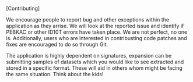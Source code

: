 [Contributing]

  We encourage people to report bug and other exceptions within the application as they arrise.
  We will look at the reported issue and identify if PEBKAC or other ID10T errors have taken place. We are not perfect, no one is.
  Additionally, users who are interested in contribusting code patches and fixes are encouraged to do so through Git.
  
  The application is highly dependent on signatures, expansion can be submitting samples of datasets which you would like to see
  extracted and stored in a specific format. These will aid in others whom might be facing the same situation. Think about the kids!

  
